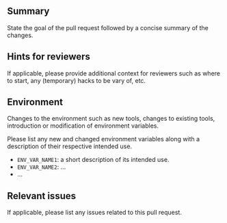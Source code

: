 ## Summary
State the goal of the pull request followed by a concise summary of the changes.

## Hints for reviewers
If applicable, please provide additional context for reviewers such as where to start, any (temporary) hacks to be vary of, etc.

## Environment
Changes to the environment such as new tools, changes to existing tools, introduction or modification of environment variables.

Please list any new and changed environment variables along with a description of their respective intended use.
* `ENV_VAR_NAME1`: a short description of its intended use.
* `ENV_VAR_NAME2`: ...
* ...

## Relevant issues
If applicable, please list any issues related to this pull request.

